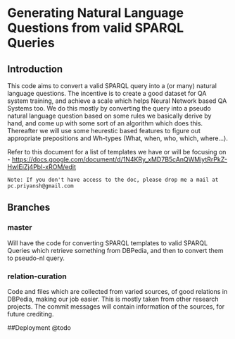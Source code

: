 # Generating Natural Language Questions from valid SPARQL Queries
## Introduction
This code aims to convert a valid SPARQL query into a (or many) natural language questions. The incentive is to create a good dataset for QA system training, and achieve a scale which helps Neural Network based QA Systems too. We do this mostly by converting the query into a pseudo natural language question based on some rules we basically derive by hand, and come up with some sort of an algorithm which does this. Thereafter we will use some heurestic based features to figure out appropriate prepositions and Wh-types (What, when, who, which, where...). 

Refer to this document for a list of templates we have or will be focusing on - https://docs.google.com/document/d/1N4KRy_xMD7B5cAnQWMiytRrPkZ-HwIEiZj4PbI-xROM/edit

`Note: If you don't have access to the doc, please drop me a mail at pc.priyansh@gmail.com`

## Branches
### master
Will have the code for converting SPARQL templates to valid SPARQL Queries which retrieve something from DBPedia, and then to convert them to pseudo-nl query.

### relation-curation
Code and files which are collected from varied sources, of good relations in DBPedia, making our job easier. This is mostly taken from other research projects. The commit messages will contain information of the sources, for future crediting. 

##Deployment
@todo
